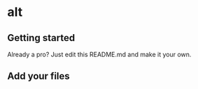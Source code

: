 # alt


## Getting started


Already a pro? Just edit this README.md and make it your own.


## Add your files


